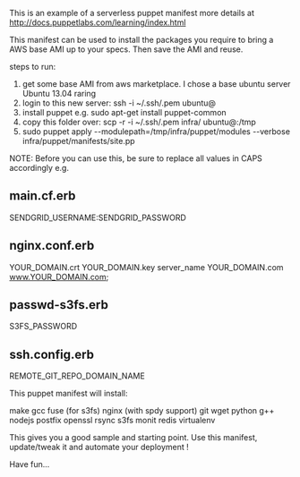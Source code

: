 


This is an example of a serverless puppet manifest
more details at http://docs.puppetlabs.com/learning/index.html

This manifest can be used to install the packages you require to bring a AWS base AMI up to your specs. Then save the AMI and reuse.

steps to run:
 1. get some base AMI from aws marketplace. I chose a base ubuntu server Ubuntu 13.04 raring
 2. login to this new server: ssh -i ~/.ssh/<ur private key>.pem ubuntu@<machine name>
 3. install puppet e.g. sudo apt-get install puppet-common
 4. copy this folder over: scp -r -i ~/.ssh/<ur private key>.pem infra/ ubuntu@<machine name>:/tmp
 5. sudo puppet apply --modulepath=/tmp/infra/puppet/modules --verbose infra/puppet/manifests/site.pp


NOTE: Before you can use this, be sure to replace all values in CAPS accordingly e.g.

main.cf.erb
----------------
SENDGRID_USERNAME:SENDGRID_PASSWORD

nginx.conf.erb
--------------------
YOUR_DOMAIN.crt YOUR_DOMAIN.key
server_name YOUR_DOMAIN.com www.YOUR_DOMAIN.com;

passwd-s3fs.erb
---------------------
S3FS_PASSWORD

ssh.config.erb
-------------------
REMOTE_GIT_REPO_DOMAIN_NAME

This puppet manifest will install:

make
gcc
fuse (for s3fs)
nginx (with spdy support)
git
wget
python
g++
nodejs
postfix
openssl
rsync
s3fs
monit
redis
virtualenv


This gives you a good sample and starting point. Use this manifest, update/tweak it and automate your deployment !

Have fun...






